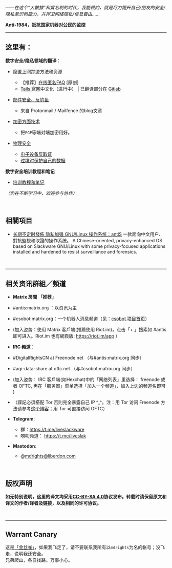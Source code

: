 *——在这个“大數據”和實名制的时代，我能做的，就是尽力提升自己/朋友的安全/隐私意识和能力，并捍卫网络隱私/信息自由……*

**Anti-1984，抵抗国家机器对公民的监控**


<hr>

## 这里有：

**数字安全/隐私领域的翻译**：

- 隐匿上网踪迹方法和资源
	- 【推荐】[在线匿名FAQ](https://github.com/mdrights/Digital-rights/blob/master/A%E5%8C%BF%E5%90%8D%E7%AD%96%E7%95%A5/%E5%9C%A8%E7%BA%BF%E5%8C%BF%E5%90%8DFAQ.md) [原创]
	- [Tails 官网](https://tails.boum.org)中文化（进行中） | 已翻译部分在 [Gitlab](https://gitlab.com/mdrights/tails) 

- [邮件安全、反钓鱼](https://github.com/mdrights/Digital-rights/tree/master/M%E9%82%AE%E4%BB%B6%E5%AE%89%E5%85%A8)
	- 来自 Protonmail / Mailfence 的blog文章

- [加密方面技术](https://github.com/mdrights/Digital-rights/tree/master/E%E5%8A%A0%E5%AF%86%E6%8A%80%E8%A1%93)
	- 把`PGP`等端对端加密用好。

- [物理安全](https://github.com/mdrights/Digital-rights/tree/master/W%E7%89%A9%E7%90%86%E5%AE%89%E5%85%A8)
	- [电子设备反取证](https://github.com/mdrights/Digital-rights/blob/master/W%E7%89%A9%E7%90%86%E5%AE%89%E5%85%A8/2017-07-30-%E5%A6%82%E6%9E%9C%E4%BD%A0%E7%9A%84%E6%89%8B%E6%9C%BA%E8%A2%AB%E8%AD%A6%E5%AF%9F%E6%B2%A1%E6%94%B6%E4%BD%A0%E8%AF%A5%E6%80%8E%E4%B9%88%E5%8A%9E.md)
	- [过境时保护自己的数据](https://github.com/mdrights/Digital-rights/blob/master/W%E7%89%A9%E7%90%86%E5%AE%89%E5%85%A8/2018-09-20-%E5%A6%82%E4%BD%95%E5%9C%A8%E8%B7%A8%E8%B6%8A%E5%9B%BD%E5%A2%83%E6%97%B6%E4%BF%9D%E6%8A%A4%E4%BD%A0%E7%9A%84%E6%89%8B%E6%9C%BA%E6%88%96%E7%94%B5%E8%84%91.md)


**数字安全培训教程和笔记**

- [培训教程和笔记](https://github.com/mdrights/Digital-rights/tree/master/T%E6%95%99%E7%A8%8B%E5%92%8C%E7%AC%94%E8%AE%B0)

*（仍在不断学习中，欢迎参与协作）*

<br />

## 相關項目

- [ 长期不定时發佈 隐私加强 GNU/Linux 操作系统：antiS](https://github.com/mdrights/liveslak) 一款面向中文用户、對抗監視和取證的操作系统。 A Chinese-oriented, privacy-enhanced OS based on Slackware GNU/Linux with some privacy-focused applications installed and hardened to resist surveillance and forensics.   


<br /> 
<hr>

## 相关资讯群組／頻道

- **Matrix 房間  「推荐」**
 - #antis:matrix.org ：以资讯为主
 - #csobot:matrix.org：一个机器人消息频道（见：[csobot 项目首页](https://github.com/mdrights/csobot)）
 - (加入姿势：使用 Matrix 客戶端(推薦使用 Riot.im)，点击「+ 」搜索如 #antis 即可进入。Riot.im 也有網頁版: https://riot.im/app ）

- **IRC 頻道**：
 - #DigitalRightsCN at Freenode.net （与#antis:matrix.org 同步） 
 - #aqi-data-share at oftc.net （与#csobot:matrix.org 同步）
 - (加入姿势： IRC 客戶端(如Hexchat)中的「网络列表」里选择： freenode 或者 OFTC, 再在「服务器」菜单选择「加入一个频道」，加入上边的频道名即可 )
 - （謹記必須搭配 Tor 否則完全暴露自己 IP ^\_^。注：用 Tor 访问 Freenode 方法请参考[这个博客](https://mdrights.github.io/os-observe/posts/2018/11/Freenode-Tor.html)；用 Tor 可直接访问 OFTC）

- **Telegram**: 
	- 群：https://t.me/liveslackware  
	- 唠叨频道： https://t.me/liveslak  

- **Mastodon**: 
	- @mdrights@liberdon.com


<br />

## 版权声明

**如无特别说明，这里的译文均采用[CC-BY-SA 4.0](https://creativecommons.org/licenses/by-sa/4.0/deed.zh)协议发布。转载时请保留原文和译文的作者/译者及链接，以及相同的许可协议。**

<br />
<hr>

## Warrant Canary

这是[「金丝雀」](https://en.wikipedia.org/wiki/Warrant_canary)，如果我飞走了，请不要联系我所有以`mdrights`为名的帐号；没飞走，说明我还安全。  
兄弟爬山，各自找路。万事小心。

